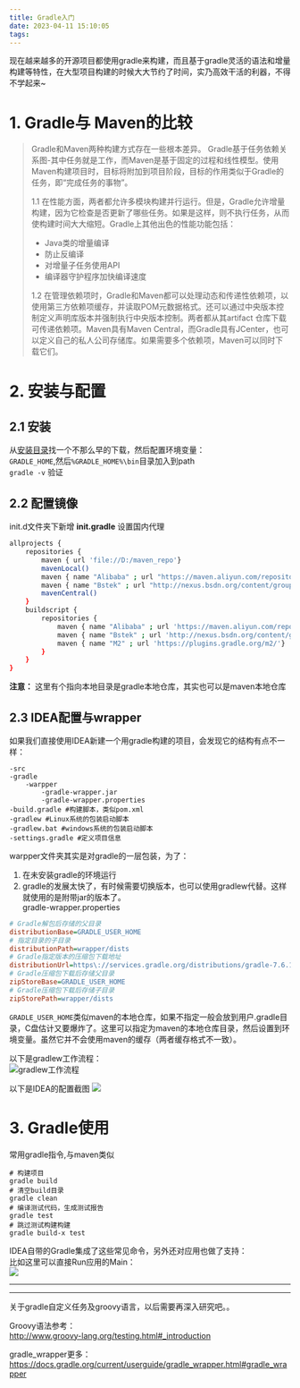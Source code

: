 ```yaml
---
title: Gradle入门
date: 2023-04-11 15:10:05
tags:
---
```

现在越来越多的开源项目都使用gradle来构建，而且基于gradle灵活的语法和增量构建等特性，在大型项目构建的时候大大节约了时间，实乃高效干活的利器，不得不学起来~
<!--more-->


# 1. Gradle与 Maven的比较  
> Gradle和Maven两种构建方式存在一些根本差异。 Gradle基于任务依赖关系图-其中任务就是工作，而Maven是基于固定的过程和线性模型。使用Maven构建项目时，目标将附加到项目阶段，目标的作用类似于Gradle的任务，即“完成任务的事物”。  
>
> 1.1 在性能方面，两者都允许多模块构建并行运行。但是，Gradle允许增量构建，因为它检查是否更新了哪些任务。如果是这样，则不执行任务，从而使构建时间大大缩短。Gradle上其他出色的性能功能包括：  
>- Java类的增量编译
>- 防止反编译
>- 对增量子任务使用API
>- 编译器守护程序加快编译速度  
> 
> 1.2 在管理依赖项时，Gradle和Maven都可以处理动态和传递性依赖项，以使用第三方依赖项缓存，并读取POM元数据格式。还可以通过中央版本控制定义声明库版本并强制执行中央版本控制。两者都从其artifact 仓库下载可传递依赖项。Maven具有Maven Central，而Gradle具有JCenter，也可以定义自己的私人公司存储库。如果需要多个依赖项，Maven可以同时下载它们。



# 2. 安装与配置  
## 2.1 安装
从[安装目录](https://services.gradle.org/distributions/)找一个不那么早的下载，然后配置环境变量：  
`GRADLE_HOME`,然后`%GRADLE_HOME%\bin`目录加入到path  
`gradle -v` 验证  

## 2.2 配置镜像
init.d文件夹下新增 **init.gradle** 设置国内代理
``` bash
allprojects {
    repositories {
        maven { url 'file://D:/maven_repo'}
        mavenLocal()
        maven { name "Alibaba" ; url "https://maven.aliyun.com/repository/public" }
        maven { name "Bstek" ; url "http://nexus.bsdn.org/content/groups/public/"}
        mavenCentral()
    }
    buildscript { 
        repositories { 
            maven { name "Alibaba" ; url 'https://maven.aliyun.com/repository/public'}
            maven { name "Bstek" ; url 'http://nexus.bsdn.org/content/groups/public/' }
            maven { name "M2" ; url 'https://plugins.gradle.org/m2/'}
        }
    }
}
```
**注意：** 这里有个指向本地目录是gradle本地仓库，其实也可以是maven本地仓库  


## 2.3 IDEA配置与wrapper  
如果我们直接使用IDEA新建一个用gradle构建的项目，会发现它的结构有点不一样：  
``` 
-src
-gradle
	-warpper
		-gradle-wrapper.jar
		-gradle-wrapper.properties
-build.gradle #构建脚本，类似pom.xml
-gradlew #Linux系统的包装启动脚本
-gradlew.bat #windows系统的包装启动脚本
-settings.gradle #定义项目信息
```
warpper文件夹其实是对gradle的一层包装，为了：  
1. 在未安装gradle的环境运行  
2. gradle的发展太快了，有时候需要切换版本，也可以使用gradlew代替。这样就使用的是附带jar的版本了。  
gradle-wrapper.properties
``` ini
# Gradle解包后存储的父目录
distributionBase=GRADLE_USER_HOME
# 指定目录的子目录
distributionPath=wrapper/dists
# Gradle指定版本的压缩包下载地址
distributionUrl=https\://services.gradle.org/distributions/gradle-7.6.1-bin.zip
# Gradle压缩包下载后存储父目录
zipStoreBase=GRADLE_USER_HOME
# Gradle压缩包下载后存储子目录
zipStorePath=wrapper/dists
```
`GRADLE_USER_HOME`类似maven的本地仓库，如果不指定一般会放到用户\.gradle目录，C盘估计又要爆炸了。这里可以指定为maven的本地仓库目录，然后设置到环境变量。虽然它并不会使用maven的缓存（两者缓存格式不一致）。  

以下是gradlew工作流程：  
![gradlew工作流程](https://docs.gradle.org/current/userguide/img/wrapper-workflow.png)  

以下是IDEA的配置截图
![](/images/gradle-idea-config.png)  

# 3. Gradle使用  
常用gradle指令,与maven类似  
```  
# 构建项目
gradle build
# 清空build目录
gradle clean
# 编译测试代码，生成测试报告
gradle test
# 跳过测试构建构建
gradle build-x test
```
IDEA自带的Gradle集成了这些常见命令，另外还对应用也做了支持：  
比如这里可以直接Run应用的Main：  
![](/images/gradle-command.png)

---
---
关于gradle自定义任务及groovy语言，以后需要再深入研究吧。。

Groovy语法参考：   
http://www.groovy-lang.org/testing.html#_introduction

gradle_wrapper更多：  
https://docs.gradle.org/current/userguide/gradle_wrapper.html#gradle_wrapper


